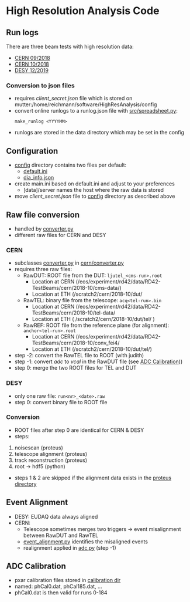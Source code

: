 # High Resolution Analysis Code

## Run logs
There are three beam tests with high resolution data:
 - [CERN 09/2018](https://docs.google.com/spreadsheets/d/1KoDi9OLU0SiqtLvTGgglQGHm51xn5J0ErAs89h6a-Rc/edit#gid=0)
 - [CERN 10/2018](https://docs.google.com/spreadsheets/d/1t-MXNW0eN9tkGZSakfPdmnd_wcq4cX14Nw0bQ2ma_OQ/edit#gid=0)
 - [DESY 12/2019](https://docs.google.com/spreadsheets/d/1vtwJnPLbk0M1UztpSX9SZNsPYAyMCO0TnYQzD6jQWoo/edit#gid=0)

### Conversion to json files
 - requires _client_secret.json_ file which is stored on mutter:/home/reichmann/software/HighResAnalysis/config 
 - convert online runlogs to a runlog.json file with [src/spreadsheet.py](spreadsheet.py):
    ```shell
    make_runlog <YYYYMM>
    ```
 - runlogs are stored in the data directory which may be set in the config

## Configuration
 - [config](../config) directory contains two files per default:
   - [default.ini](../config/default.ini)
   - [dia_info.json](../config/dia_info.json)
 - create main.ini based on default.ini and adjust to your preferences
   - [data]/server names the host where the raw data is stored
 - move _client_secret.json_ file to [config](../config) directory as described above

## Raw file conversion
 - handled by [converter.py](converter.py)
 - different raw files for CERN and DESY
### CERN
 - subclasses [converter.py](converter.py) in [cern/converter.py](../cern/converter.py)
 - requires three raw files:
   - RawDUT: ROOT file from the DUT: ```ljutel_<cms-run>.root``` 
     - Location at CERN (/eos/experiment/rd42/data/RD42-TestBeams/cern/2018-10/cms-data/)
     - Location at ETH (/scratch2/cern/2018-10/dut/
   - RawTEL: binary file from the telescope: ```acq<tel-run>.bin```
     - Location at CERN (/eos/experiment/rd42/data/RD42-TestBeams/cern/2018-10/tel-data/
     - Location at ETH ( /scratch2/cern/2018-10/dut/tel/ )
   - RawREF: ROOT file from the reference plane (for alignment): ```anchor<tel-run>.root```
     - Location at CERN (/eos/experiment/rd42/data/RD42-TestBeams/cern/2018-10/conv_fei4/
     - Location at ETH (/scratch2/cern/2018-10/dut/tel/)
 - step -2: convert the RawTEL file to ROOT (with judith)
 - step -1: convert _adc_ to _vcal_ in the RawDUT file (see [ADC Calibration](#adc-calibration)))
 - step  0: merge the two ROOT files for TEL and DUT
### DESY
 - only one raw file: ```run<nr>_<date>.raw```
 - step 0: convert binary file to ROOT file
### Conversion
 - ROOT files after step 0 are identical for CERN & DESY
 - steps:
 1. noisescan             (proteus)
 2. telescope alignment   (proteus)
 3. track reconstruction  (proteus)
 4. root -> hdf5          (python)
 - steps 1 & 2 are skipped if the alignment data exists in the [proteus directory](../proteus)

## Event Alignment
 - DESY: EUDAQ data always aligned
 - CERN: 
   - Telescope sometimes merges two triggers -> event misalignment between RawDUT and RawTEL
   - [event_alignment.py](../cern/event_alignment.py) identifies the misaligned events
   - realignment applied in [adc.py](../cern/adc.py) (step -1)

## ADC Calibration
 - pxar calibration files stored in [calibration dir](../calibration)
 - named: phCal0.dat, phCal185.dat, ...
 - phCal0.dat is then valid for runs 0-184 
